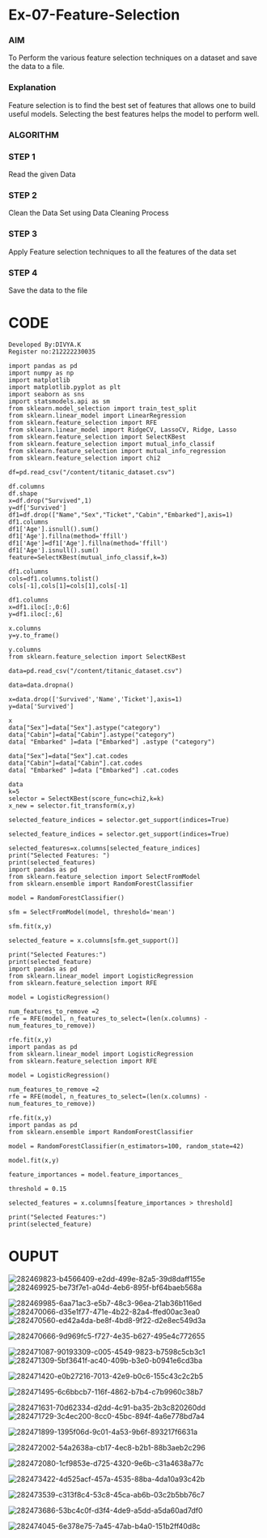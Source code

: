 # Ex-07-Feature-Selection
### AIM
To Perform the various feature selection techniques on a dataset and save the data to a file. 

### Explanation
Feature selection is to find the best set of features that allows one to build useful models.
Selecting the best features helps the model to perform well. 

### ALGORITHM
### STEP 1
Read the given Data
### STEP 2
Clean the Data Set using Data Cleaning Process
### STEP 3
Apply Feature selection techniques to all the features of the data set
### STEP 4
Save the data to the file
# CODE
```
Developed By:DIVYA.K
Register no:212222230035
```
```
import pandas as pd
import numpy as np
import matplotlib
import matplotlib.pyplot as plt
import seaborn as sns
import statsmodels.api as sm
from sklearn.model_selection import train_test_split
from sklearn.linear_model import LinearRegression
from sklearn.feature_selection import RFE
from sklearn.linear_model import RidgeCV, LassoCV, Ridge, Lasso
from sklearn.feature_selection import SelectKBest
from sklearn.feature_selection import mutual_info_classif
from sklearn.feature_selection import mutual_info_regression
from sklearn.feature_selection import chi2

df=pd.read_csv("/content/titanic_dataset.csv")

df.columns
df.shape
x=df.drop("Survived",1)
y=df['Survived']
df1=df.drop(["Name","Sex","Ticket","Cabin","Embarked"],axis=1)
df1.columns
df1['Age'].isnull().sum()
df1['Age'].fillna(method='ffill')
df1['Age']=df1['Age'].fillna(method='ffill')
df1['Age'].isnull().sum()
feature=SelectKBest(mutual_info_classif,k=3)

df1.columns
cols=df1.columns.tolist()
cols[-1],cols[1]=cols[1],cols[-1]

df1.columns
x=df1.iloc[:,0:6]
y=df1.iloc[:,6]

x.columns
y=y.to_frame()

y.columns
from sklearn.feature_selection import SelectKBest

data=pd.read_csv("/content/titanic_dataset.csv")

data=data.dropna()

x=data.drop(['Survived','Name','Ticket'],axis=1)
y=data['Survived']

x
data["Sex"]=data["Sex"].astype("category")
data["Cabin"]=data["Cabin"].astype("category")
data[ "Embarked" ]=data ["Embarked"] .astype ("category")

data["Sex"]=data["Sex"].cat.codes
data["Cabin"]=data["Cabin"].cat.codes
data[ "Embarked" ]=data ["Embarked"] .cat.codes

data
k=5
selector = SelectKBest(score_func=chi2,k=k)
x_new = selector.fit_transform(x,y)

selected_feature_indices = selector.get_support(indices=True)

selected_feature_indices = selector.get_support(indices=True)

selected_features=x.columns[selected_feature_indices]
print("Selected Features: ")
print(selected_features)
import pandas as pd
from sklearn.feature_selection import SelectFromModel
from sklearn.ensemble import RandomForestClassifier

model = RandomForestClassifier()

sfm = SelectFromModel(model, threshold='mean')

sfm.fit(x,y)

selected_feature = x.columns[sfm.get_support()]

print("Selected Features:")
print(selected_feature)
import pandas as pd
from sklearn.linear_model import LogisticRegression
from sklearn.feature_selection import RFE

model = LogisticRegression()

num_features_to_remove =2
rfe = RFE(model, n_features_to_select=(len(x.columns) - num_features_to_remove))

rfe.fit(x,y)
import pandas as pd
from sklearn.linear_model import LogisticRegression
from sklearn.feature_selection import RFE

model = LogisticRegression()

num_features_to_remove =2
rfe = RFE(model, n_features_to_select=(len(x.columns) - num_features_to_remove))

rfe.fit(x,y)
import pandas as pd
from sklearn.ensemble import RandomForestClassifier

model = RandomForestClassifier(n_estimators=100, random_state=42)

model.fit(x,y)

feature_importances = model.feature_importances_

threshold = 0.15

selected_features = x.columns[feature_importances > threshold]

print("Selected Features:")
print(selected_feature)
```

# OUPUT

![282469823-b4566409-e2dd-499e-82a5-39d8daff155e](https://github.com/divyakumars/ODD2023-Datascience-Ex-07/assets/119393621/8997c63f-6701-4f31-94f8-68c3af9a22d6)
![282469925-be73f7e1-a04d-4eb6-895f-bf64baeb568a](https://github.com/divyakumars/ODD2023-Datascience-Ex-07/assets/119393621/5d4ce9aa-5dcc-4b21-894c-4d59d856d81c)

![282469985-6aa71ac3-e5b7-48c3-96ea-21ab36b116ed](https://github.com/divyakumars/ODD2023-Datascience-Ex-07/assets/119393621/d72761fd-f4b6-4b2c-803b-acc0557aacab)
![282470066-d35e1f77-471e-4b22-82a4-ffed00ac3ea0](https://github.com/divyakumars/ODD2023-Datascience-Ex-07/assets/119393621/99d17eef-d865-4163-8e53-e3940b3dd385)
![282470560-ed42a4da-be8f-4bd8-9f22-d2e8ec549d3a](https://github.com/divyakumars/ODD2023-Datascience-Ex-07/assets/119393621/13aa4a98-ee92-4cf4-b362-5b110535b768)

![282470666-9d969fc5-f727-4e35-b627-495e4c772655](https://github.com/divyakumars/ODD2023-Datascience-Ex-07/assets/119393621/4fc0357b-e89d-4d29-a596-b5bb52deca32)

![282471087-90193309-c005-4549-9823-b7598c5cb3c1](https://github.com/divyakumars/ODD2023-Datascience-Ex-07/assets/119393621/2c6e3ed4-95f7-46e1-947c-1c1a9f5eeefd)
![282471309-5bf3641f-ac40-409b-b3e0-b0941e6cd3ba](https://github.com/divyakumars/ODD2023-Datascience-Ex-07/assets/119393621/095129b6-b08d-4580-b636-b95c5524ff1a)

![282471420-e0b27216-7013-42e9-b0c6-155c43c2c2b5](https://github.com/divyakumars/ODD2023-Datascience-Ex-07/assets/119393621/5ecbcd77-b7b7-4293-9e1b-584c964d83a7)


![282471495-6c6bbcb7-116f-4862-b7b4-c7b9960c38b7](https://github.com/divyakumars/ODD2023-Datascience-Ex-07/assets/119393621/6569f196-7453-4a31-a066-24db8ae3d57b)


![282471631-70d62334-d2dd-4c91-ba35-2b3c820260dd](https://github.com/divyakumars/ODD2023-Datascience-Ex-07/assets/119393621/798568ee-5dc9-4622-9680-6921e39898c2)
![282471729-3c4ec200-8cc0-45bc-894f-4a6e778bd7a4](https://github.com/divyakumars/ODD2023-Datascience-Ex-07/assets/119393621/bc92f4df-c4c0-4139-9a8e-f2d3f6d94a39)

![282471899-1395f06d-9c01-4a53-9b6f-893217f6631a](https://github.com/divyakumars/ODD2023-Datascience-Ex-07/assets/119393621/486042af-f84c-48ff-9542-c64b1534baa4)



![282472002-54a2638a-cb17-4ec8-b2b1-88b3aeb2c296](https://github.com/divyakumars/ODD2023-Datascience-Ex-07/assets/119393621/b5a491b8-c41e-45ed-834b-4b8c79b1f3e6)

![282472080-1cf9853e-d725-4320-9e6b-c31a4638a77c](https://github.com/divyakumars/ODD2023-Datascience-Ex-07/assets/119393621/cb2d4747-7e2f-4799-974c-4730660df875)

![282473422-4d525acf-457a-4535-88ba-4da10a93c42b](https://github.com/divyakumars/ODD2023-Datascience-Ex-07/assets/119393621/d06873bf-b073-45da-9353-46dd1a1bca8f)

![282473539-c313f8c4-53c8-45ca-ab6b-03c2b5bb76c7](https://github.com/divyakumars/ODD2023-Datascience-Ex-07/assets/119393621/67f94ed5-26fe-42fc-9735-9ae753559a93)

![282473686-53bc4c0f-d3f4-4de9-a5dd-a5da60ad7df0](https://github.com/divyakumars/ODD2023-Datascience-Ex-07/assets/119393621/0d126a0e-bb60-4fcb-b823-ab2d1ac86a60)


![282474045-6e378e75-7a45-47ab-b4a0-151b2ff40d8c](https://github.com/divyakumars/ODD2023-Datascience-Ex-07/assets/119393621/2571cbf9-a7cf-4d7d-b247-9833907d5ad5)










































